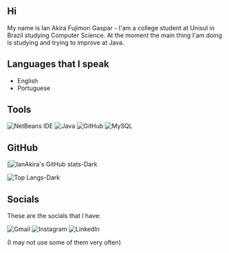 ## Hi

My name is Ian Akira Fujimori Gaspar - I'am a college student at Unisul in Brazil studying Computer Science.  At the moment the main thing I'am doing is studying and trying to improve at Java.

## Languages that I speak

- English
- Portuguese

## Tools

![NetBeans IDE](https://img.shields.io/badge/NetBeansIDE-1B6AC6.svg?style=for-the-badge&logo=apache-netbeans-ide&logoColor=white) ![Java](https://img.shields.io/badge/java-%23ED8B00.svg?style=for-the-badge&logo=openjdk&logoColor=white) ![GitHub](https://img.shields.io/badge/github-%23121011.svg?style=for-the-badge&logo=github&logoColor=white) ![MySQL](https://img.shields.io/badge/mysql-4479A1.svg?style=for-the-badge&logo=mysql&logoColor=white)

## GitHub

[![IanAkira's GitHub stats-Dark](https://github-readme-stats.vercel.app/api?username=IanAkira&show_icons=true&theme=dark)

![Top Langs-Dark](https://github-readme-stats.vercel.app/api/top-langs/?username=IanAkira&layout=compacticons=true&theme=dark)


## Socials

These are the socials that I have:

![Gmail](https://img.shields.io/badge/Gmail-D14836?style=for-the-badge&logo=gmail&logoColor=white) ![Instagram](https://img.shields.io/badge/Instagram-%23E4405F.svg?style=for-the-badge&logo=Instagram&logoColor=white) ![LinkedIn](https://img.shields.io/badge/linkedin-%230077B5.svg?style=for-the-badge&logo=linkedin&logoColor=white) 

(I may not use some of them very often)




